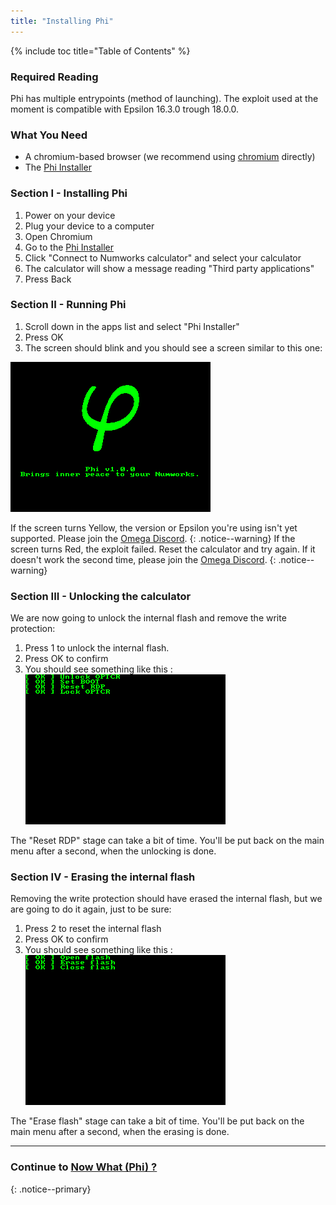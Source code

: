 ```yaml
---
title: "Installing Phi"
---
```


{% include toc title="Table of Contents" %}

### Required Reading

Phi has multiple entrypoints (method of launching).
The exploit used at the moment is compatible with Epsilon 16.3.0 trough 18.0.0.

### What You Need

- A chromium-based browser (we recommend using [chromium](https://www.chromium.org/chromium-projects/) directly)
- The [Phi Installer](https://phi.getomega.dev/)

### Section I - Installing Phi

1. Power on your device
2. Plug your device to a computer
3. Open Chromium
4. Go to the [Phi Installer](https://phi.getomega.dev/)
5. Click "Connect to Numworks calculator" and select your calculator
6. The calculator will show a message reading "Third party applications"
7. Press Back

### Section II - Running Phi

1. Scroll down in the apps list and select "Phi Installer"
2. Press OK
3. The screen should blink and you should see a screen similar to this one:

![Phi launch screen](images/screenshots/phi-launch.png)

If the screen turns Yellow, the version or Epsilon you're using isn't yet supported. Please join the [Omega Discord](https://discord.gg/X2TWhh9).
{: .notice--warning}
If the screen turns Red, the exploit failed. Reset the calculator and try again. If it doesn't work the second time, please join the [Omega Discord](https://discord.gg/X2TWhh9).
{: .notice--warning}

### Section III - Unlocking the calculator

We are now going to unlock the internal flash and remove the write protection:

1. Press 1 to unlock the internal flash.
2. Press OK to confirm
3. You should see something like this :
![Phi launch screen](images/screenshots/phi-unlock.png)

The "Reset RDP" stage can take a bit of time. You'll be put back on the main menu after a second, when the unlocking is done.

### Section IV - Erasing the internal flash

Removing the write protection should have erased the internal flash, but we are going to do it again, just to be sure:

1. Press 2 to reset the internal flash
2. Press OK to confirm
3. You should see something like this :
![Phi launch screen](images/screenshots/phi-erase.png)

The "Erase flash" stage can take a bit of time. You'll be put back on the main menu after a second, when the erasing is done.

___

### Continue to [Now What (Phi) ?](phi-now-what)
{: .notice--primary}
